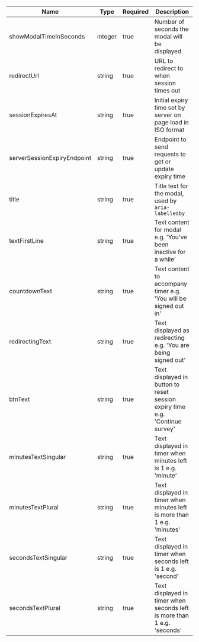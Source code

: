 | Name                        | Type    | Required | Description                                                                  |
| --------------------------- | ------- | -------- | ---------------------------------------------------------------------------- |
| showModalTimeInSeconds      | integer | true     | Number of seconds the modal will be displayed                                |
| redirectUrl                 | string  | true     | URL to redirect to when session times out                                    |
| sessionExpiresAt            | string  | true     | Initial expiry time set by server on page load in ISO format                 |
| serverSessionExpiryEndpoint | string  | true     | Endpoint to send requests to get or update expiry time                       |
| title                       | string  | true     | Title text for the modal, used by `aria-labelledby`                          |
| textFirstLine               | string  | true     | Text content for modal e.g. 'You've been inactive for a while'               |
| countdownText               | string  | true     | Text content to accompany timer e.g. 'You will be signed out in'             |
| redirectingText             | string  | true     | Text displayed as redirecting e.g. 'You are being signed out'                |
| btnText                     | string  | true     | Text displayed in button to reset session expiry time e.g. 'Continue survey' |
| minutesTextSingular         | string  | true     | Text displayed in timer when minutes left is 1 e.g. 'minute'                 |
| minutesTextPlural           | string  | true     | Text displayed in timer when minutes left is more than 1 e.g. 'minutes'      |
| secondsTextSingular         | string  | true     | Text displayed in timer when seconds left is 1 e.g. 'second'                 |
| secondsTextPlural           | string  | true     | Text displayed in timer when seconds left is more than 1 e.g. 'seconds'      |
